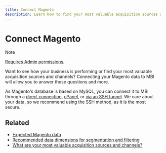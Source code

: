 ```yaml
---
title: Connect Magento
description: Learn how to find your most valuable acquisition sources and channels.
---
```

# Connect Magento

>[!NOTE]
>
>[Requires Admin permissions.](../../../administrator/user-management/user-management.md)

Want to see how your business is performing or find your most valuable acquisition sources and channels? Connecting your Magento data to MBI will allow you to answer these questions and more.

As Magento's database is based on MySQL, you can connect it to MBI through a [direct connection](../integrations/mysql-via-a-direct-connection.md), [cPanel](../integrations/mysql-via-cpanel.md), or [via an SSH tunnel](../integrations/mysql-via-ssh-tunnel.md). We care about your data, so we recommend using the SSH method, as it is the most secure.

## Related

* [Expected Magento data](../integrations/magento-data.md)
* [Recommended data dimensions for segmentation and filtering](../../../best-practices/segment-filter.md)
* [What are your most valuable acquisition sources and channels?](../../analysis/most-value-source-channel.md)

